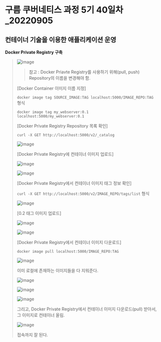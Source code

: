 # 구름 쿠버네티스 과정 5기 40일차\_20220905

## 컨테이너 기술을 이용한 애플리케이션 운영

**Docker Private Registry 구축**

> ![image](https://user-images.githubusercontent.com/78403443/188345007-5c27a39e-d3b5-4fc7-8248-69b134fa61a6.png)
>
> > 참고 :  Docker Priavte Registry를 사용하기 위해(pull, push) Repository의 이름을 변경해야 함.
>
> [Docker Container 이미지 이름 지정]
>
> `docker image tag SOURCE_IMAGE:TAG localhost:5000/IMAGE_REPO:TAG` 형식
>
> `docker image tag my_webserver:0.1 localhost:5000/my_webserver:0.1`
>
> [Docker Private Registry Repository 목록 확인]
>
> `curl -X GET http://localhost:5000/v2/_catalog`
>
> ![image](https://user-images.githubusercontent.com/78403443/188346257-93e6d68f-062c-4f57-81c4-1d9052c04776.png)
>
> [Docker Private Registry에 컨테이너 이미지 업로드]
>
> ![image](https://user-images.githubusercontent.com/78403443/188346702-37910587-54c6-4c27-8a8a-0be8cdf80422.png)
>
> ![image](https://user-images.githubusercontent.com/78403443/188346846-31d62dda-e805-4d78-b21a-a0fc2184e120.png)
>
> [Docker Private Registry에서 컨테이너 이미지 태그 정보 확인]
>
> `curl -X GET http://localhost:5000/v2/IMAGE_REPO/tags/list` 형식
>
> ![image](https://user-images.githubusercontent.com/78403443/188347790-df7c1854-6031-4af3-804f-8f924d0012bc.png)
>
> [0.2 태그 이미지 업로드]
>
> ![image](https://user-images.githubusercontent.com/78403443/188350294-93a668f6-145a-461c-91b2-bf12d4fb8bfe.png)
>
> ![image](https://user-images.githubusercontent.com/78403443/188350964-05f9ec41-7e3c-4980-bda7-f3d47605b160.png)
>
> [Docker Private Registry에서 컨테이너 이미지 다운로드]
>
> `docker image pull localhost:5000/IMAGE_REPO:TAG`
>
> ![image](https://user-images.githubusercontent.com/78403443/188351254-d652b9ef-3a78-4bb2-8d20-c1d72a52ddef.png)
>
> 이미 로컬에 존재하는 이미지들을 다 지워준다.
>
> ![image](https://user-images.githubusercontent.com/78403443/188351568-73b612be-c049-44ae-bb7c-b070e6f7d3a2.png)
>
> ![image](https://user-images.githubusercontent.com/78403443/188351895-cc51e18b-b1ab-4cdb-b46e-16454ca1dd62.png)
>
> ![image](https://user-images.githubusercontent.com/78403443/188351954-db44ff3f-10e3-47f7-9484-b5f91ae2e577.png)
>
> 그리고, Docker Private Registry에서 컨테이너 이미지 다운로드(pull) 받아서, 그 이미지로 컨테이너 올림.
>
> ![image](https://user-images.githubusercontent.com/78403443/188352477-ada78932-7c5e-4af5-ab12-038c63c21a9f.png)
>
> 접속까지 잘 된다.
